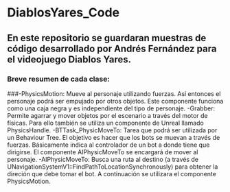 # DiablosYares_Code
## En este repositorio se guardaran muestras de código desarrollado por Andrés Fernández para el videojuego Diablos Yares.
### Breve resumen de cada clase:
  ###-PhysicsMotion: Mueve al personaje utilizando fuerzas. Así entonces el personaje podrá ser empujado por otros objetos. Este componente funciona como una caja negra y es independiente del tipo de personaje.
  -Grabber: Permite agarrar y mover objetos por el escenario a través del motor de físicas. Para ello también se utiliza un componente de Unreal llamado PhysicsHandle.
  -BTTask_PhysicMoveTo: Tarea que podrá ser utilizada por un Behaviour Tree. El objetivo es hacer que los bots se muevan a través de fuerzas. Básicamente indica al controlador de un bot a donde tiene que dirigirse. 
  El componente AIPhysicMoveTo se encargará de mover al personaje.
  -AIPhysicMoveTo: Busca una ruta al destino (a través de UNavigationSystemV1::FindPathToLocationSynchronously) para obtener la direción que debe tomar el bot. A continuación se utilizara el componente PhysicsMotion.
